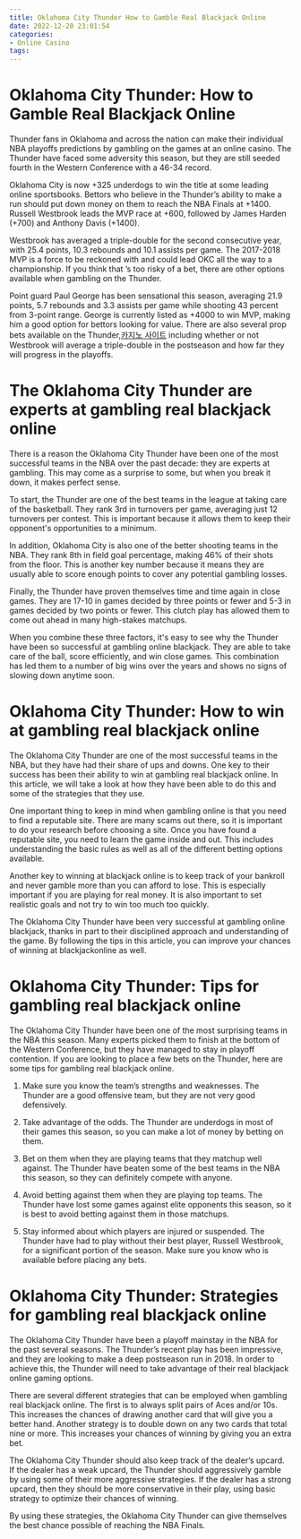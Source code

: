 ```yaml
---
title: Oklahoma City Thunder How to Gamble Real Blackjack Online
date: 2022-12-20 23:01:54
categories:
- Online Casino
tags:
---
```



#  Oklahoma City Thunder: How to Gamble Real Blackjack Online

Thunder fans in Oklahoma and across the nation can make their individual NBA playoffs predictions by gambling on the games at an online casino. The Thunder have faced some adversity this season, but they are still seeded fourth in the Western Conference with a 46-34 record.

Oklahoma City is now +325 underdogs to win the title at some leading online sportsbooks. Bettors who believe in the Thunder’s ability to make a run should put down money on them to reach the NBA Finals at +1400. Russell Westbrook leads the MVP race at +600, followed by James Harden (+700) and Anthony Davis (+1400).

Westbrook has averaged a triple-double for the second consecutive year, with 25.4 points, 10.3 rebounds and 10.1 assists per game. The 2017-2018 MVP is a force to be reckoned with and could lead OKC all the way to a championship. If you think that ’s too risky of a bet, there are other options available when gambling on the Thunder.

Point guard Paul George has been sensational this season, averaging 21.9 points, 5.7 rebounds and 3.3 assists per game while shooting 43 percent from 3-point range. George is currently listed as +4000 to win MVP, making him a good option for bettors looking for value. There are also several prop bets available on the Thunder,[카지노 사이트](https://choegocasino.com/) including whether or not Westbrook will average a triple-double in the postseason and how far they will progress in the playoffs.

#  The Oklahoma City Thunder are experts at gambling real blackjack online

There is a reason the Oklahoma City Thunder have been one of the most successful teams in the NBA over the past decade: they are experts at gambling. This may come as a surprise to some, but when you break it down, it makes perfect sense.

To start, the Thunder are one of the best teams in the league at taking care of the basketball. They rank 3rd in turnovers per game, averaging just 12 turnovers per contest. This is important because it allows them to keep their opponent's opportunities to a minimum.

In addition, Oklahoma City is also one of the better shooting teams in the NBA. They rank 8th in field goal percentage, making 46% of their shots from the floor. This is another key number because it means they are usually able to score enough points to cover any potential gambling losses.

Finally, the Thunder have proven themselves time and time again in close games. They are 17-10 in games decided by three points or fewer and 5-3 in games decided by two points or fewer. This clutch play has allowed them to come out ahead in many high-stakes matchups.

When you combine these three factors, it's easy to see why the Thunder have been so successful at gambling online blackjack. They are able to take care of the ball, score efficiently, and win close games. This combination has led them to a number of big wins over the years and shows no signs of slowing down anytime soon.

#  Oklahoma City Thunder: How to win at gambling real blackjack online

The Oklahoma City Thunder are one of the most successful teams in the NBA, but they have had their share of ups and downs. One key to their success has been their ability to win at gambling real blackjack online. In this article, we will take a look at how they have been able to do this and some of the strategies that they use.

One important thing to keep in mind when gambling online is that you need to find a reputable site. There are many scams out there, so it is important to do your research before choosing a site. Once you have found a reputable site, you need to learn the game inside and out. This includes understanding the basic rules as well as all of the different betting options available.

Another key to winning at blackjack online is to keep track of your bankroll and never gamble more than you can afford to lose. This is especially important if you are playing for real money. It is also important to set realistic goals and not try to win too much too quickly.

The Oklahoma City Thunder have been very successful at gambling online blackjack, thanks in part to their disciplined approach and understanding of the game. By following the tips in this article, you can improve your chances of winning at blackjackonline as well.

#  Oklahoma City Thunder: Tips for gambling real blackjack online

The Oklahoma City Thunder have been one of the most surprising teams in the NBA this season. Many experts picked them to finish at the bottom of the Western Conference, but they have managed to stay in playoff contention. If you are looking to place a few bets on the Thunder, here are some tips for gambling real blackjack online.

1) Make sure you know the team’s strengths and weaknesses. The Thunder are a good offensive team, but they are not very good defensively.

2) Take advantage of the odds. The Thunder are underdogs in most of their games this season, so you can make a lot of money by betting on them.

3) Bet on them when they are playing teams that they matchup well against. The Thunder have beaten some of the best teams in the NBA this season, so they can definitely compete with anyone.

4) Avoid betting against them when they are playing top teams. The Thunder have lost some games against elite opponents this season, so it is best to avoid betting against them in those matchups.

5) Stay informed about which players are injured or suspended. The Thunder have had to play without their best player, Russell Westbrook, for a significant portion of the season. Make sure you know who is available before placing any bets.

#  Oklahoma City Thunder: Strategies for gambling real blackjack online

The Oklahoma City Thunder have been a playoff mainstay in the NBA for the past several seasons. The Thunder’s recent play has been impressive, and they are looking to make a deep postseason run in 2018. In order to achieve this, the Thunder will need to take advantage of their real blackjack online gaming options.

There are several different strategies that can be employed when gambling real blackjack online. The first is to always split pairs of Aces and/or 10s. This increases the chances of drawing another card that will give you a better hand. Another strategy is to double down on any two cards that total nine or more. This increases your chances of winning by giving you an extra bet.

The Oklahoma City Thunder should also keep track of the dealer’s upcard. If the dealer has a weak upcard, the Thunder should aggressively gamble by using some of their more aggressive strategies. If the dealer has a strong upcard, then they should be more conservative in their play, using basic strategy to optimize their chances of winning.

By using these strategies, the Oklahoma City Thunder can give themselves the best chance possible of reaching the NBA Finals.